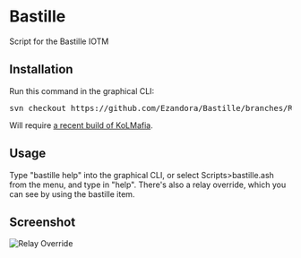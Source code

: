 Bastille
=====
Script for the Bastille IOTM

Installation
----------------
Run this command in the graphical CLI:
<pre>
svn checkout https://github.com/Ezandora/Bastille/branches/Release/
</pre>
Will require [a recent build of KoLMafia](http://builds.kolmafia.us/job/Kolmafia/lastSuccessfulBuild/).

Usage
----------------
Type "bastille help" into the graphical CLI, or select Scripts>bastille.ash from the menu, and type in "help". 
There's also a relay override, which you can see by using the bastille item.

Screenshot
----------------  
![Relay Override](https://raw.github.com/Ezandora/Bastille/master/images/bastille.png)